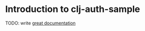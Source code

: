 # Introduction to clj-auth-sample

TODO: write [great documentation](http://jacobian.org/writing/what-to-write/)
